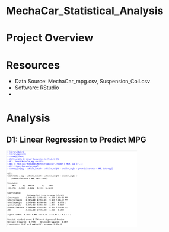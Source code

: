 # MechaCar_Statistical_Analysis

# Project Overview

# Resources
- Data Source: MechaCar_mpg.csv, Suspension_Coil.csv
- Software: RStudio
- 
# Analysis
## D1: Linear Regression to Predict MPG
<img src="/Resources/img1.png" width="70%" height="70%">
